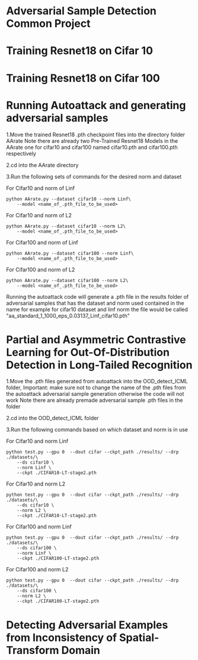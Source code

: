 # Adversarial Sample Detection Common Project

# Training Resnet18 on Cifar 10

# Training Resnet18 on Cifar 100

# Running Autoattack and generating adversarial samples

1.Move the trained Resnet18 .pth checkpoint files into the directory folder AArate
Note there are already two Pre-Trained Resnet18 Models in the AArate one for cifar10 and cifar100 named cifar10.pth and cifar100.pth respectively

2.cd into the AArate directory

3.Run the following sets of commands for the desired norm and dataset

For Cifar10 and norm of Linf
```
python AArate.py --dataset cifar10 --norm Linf\
    --model <name_of_.pth_file_to_be_used>
```

For Cifar10 and norm of L2
```
python AArate.py --dataset cifar10 --norm L2\
    --model <name_of_.pth_file_to_be_used>
```

For Cifar100 and norm of Linf
```
python AArate.py --dataset cifar100 --norm Linf\
    --model <name_of_.pth_file_to_be_used>
```

For Cifar100 and norm of L2
```
python AArate.py --dataset cifar100 --norm L2\
    --model <name_of_.pth_file_to_be_used>
```

Running the autoattack code will generate a .pth file in the results folder of adversarial samples that has the dataset and norm used contained in the name
for example for cifar10 dataset and linf norm the file would be called "aa_standard_1_1000_eps_0.03137_Linf_cifar10.pth"

# Partial and Asymmetric Contrastive Learning for Out-Of-Distribution Detection in Long-Tailed Recognition

1.Move the .pth files generated from autoattack into the OOD_detect_ICML folder, 
Important: make sure not to change the name of the .pth files from the autoattack adversarial sample generation otherwise the code will not work
Note there are already premade adversarial sample .pth files in the folder

2.cd into the OOD_detect_ICML folder

3.Run the following commands based on which dataset and norm is in use

For Cifar10 and norm Linf
```
python test.py --gpu 0  --dout cifar --ckpt_path ./results/ --drp ./datasets/\
    --ds cifar10 \
    --norm Linf \
    --ckpt ./CIFAR10-LT-stage2.pth
```

For Cifar10 and norm L2
```
python test.py --gpu 0  --dout cifar --ckpt_path ./results/ --drp ./datasets/\
    --ds cifar10 \
    --norm L2 \
    --ckpt ./CIFAR10-LT-stage2.pth
```

For Cifar100 and norm Linf
```
python test.py --gpu 0  --dout cifar --ckpt_path ./results/ --drp ./datasets/\
    --ds cifar100 \
    --norm Linf \
    --ckpt ./CIFAR100-LT-stage2.pth
```

For Cifar100 and norm L2
```
python test.py --gpu 0  --dout cifar --ckpt_path ./results/ --drp ./datasets/\
    --ds cifar100 \
    --norm L2 \
    --ckpt ./CIFAR100-LT-stage2.pth
```

# Detecting Adversarial Examples from Inconsistency of Spatial-Transform Domain


